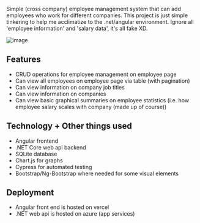 Simple (cross company) employee management system that can add employees who work for different companies. This project is just simple tinkering to help me acclimatize to the .net/angular environment. Ignore all 'employee information' and 'salary data', it's all fake XD.

![image](https://github.com/user-attachments/assets/682f4dbd-0dc3-423d-8f4c-696f0d2bd581)


Features
---
- CRUD operations for employee management on employee page
- Can view all employees on employee page via table (with pagination)
- Can view information on company job titles
- Can view information on companies 
- Can view basic graphical summaries on employee statistics (i.e. how employee salary scales with company (made up of course))


Technology + Other things used
---
- Angular frontend
- .NET Core web api backend
- SQLite database
- Chart.js for graphs
- Cypress for automated testing
- Bootstrap/Ng-Bootstrap where needed for some visual elements


Deployment
---
- Angular front end is hosted on vercel
- .NET web api is hosted on azure (app services)


